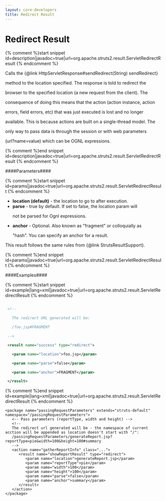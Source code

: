 ```yaml
---
layout: core-developers
title: Redirect Result
---
```


# Redirect Result



{% comment %}start snippet id=description|javadoc=true|url=org.apache.struts2.result.ServletRedirectResult {% endcomment %}
<p> <p>
 Calls the {@link HttpServletResponse#sendRedirect(String) sendRedirect}
 method to the location specified. The response is told to redirect the
 browser to the specified location (a new request from the client). The
 consequence of doing this means that the action (action instance, action
 errors, field errors, etc) that was just executed is lost and no longer
 available. This is because actions are built on a single-thread model. The
 only way to pass data is through the session or with web parameters
 (url?name=value) which can be OGNL expressions.
 </p></p>
{% comment %}end snippet id=description|javadoc=true|url=org.apache.struts2.result.ServletRedirectResult {% endcomment %}

####Parameters####



{% comment %}start snippet id=params|javadoc=true|url=org.apache.struts2.result.ServletRedirectResult {% endcomment %}
<p> 
 <ul>
 
 <li><b>location (default)</b> - the location to go to after execution.</li>
 
 <li><b>parse</b> - true by default. If set to false, the location param will
 not be parsed for Ognl expressions.</li>
 
 <li><b>anchor</b> - Optional.  Also known as "fragment" or colloquially as 
 "hash".  You can specify an anchor for a result.</li>
 </ul>
 
 <p>
 This result follows the same rules from {@link StrutsResultSupport}.
 </p>
 </p>
{% comment %}end snippet id=params|javadoc=true|url=org.apache.struts2.result.ServletRedirectResult {% endcomment %}

####Examples####



{% comment %}start snippet id=example|lang=xml|javadoc=true|url=org.apache.struts2.result.ServletRedirectResult {% endcomment %}

```xml
 <!--
   The redirect URL generated will be:
   /foo.jsp#FRAGMENT
 -->
 <result name="success" type="redirect">
   <param name="location">foo.jsp</param>
   <param name="parse">false</param>
   <param name="anchor">FRAGMENT</param>
 </result>
```

{% comment %}end snippet id=example|lang=xml|javadoc=true|url=org.apache.struts2.result.ServletRedirectResult {% endcomment %}



~~~~~~~
<package name="passingRequestParameters" extends="struts-default" namespace="/passingRequestParameters">
   <-- Pass parameters (reportType, width and height) -->
   <!--
   The redirect url generated will be - the namespace of current acction will be appended as location doesn't start with "/":
   /passingRequestParameters/generateReport.jsp?reportType=pie&width=100&height=100#summary
   -->
   <action name="gatherReportInfo" class="...">
      <result name="showReportResult" type="redirect">
         <param name="location">generateReport.jsp</param>
         <param name="reportType">pie</param>
         <param name="width">100</param>
         <param name="height">100</param>
         <param name="parse">false</param>
         <param name="anchor">summary</param>
      </result>
   </action>
</package>

~~~~~~~
